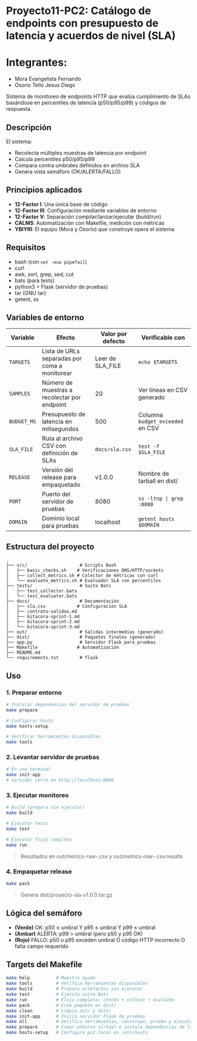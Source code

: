 # Proyecto11-PC2: Catálogo de endpoints con presupuesto de latencia y acuerdos de nivel (SLA)

# Integrantes:

- Mora Evangelista Fernando
- Osorio Tello Jesus Diego

Sistema de monitoreo de endpoints HTTP que evalúa cumplimiento de SLAs basándose en percentiles de latencia (p50/p95/p99) y códigos de respuesta.

## Descripción

El sistema:
- Recolecta múltiples muestras de latencia por endpoint
- Calcula percentiles p50/p95/p99
- Compara contra umbrales definidos en archivo SLA
- Genera vista semáforo (OK/ALERTA/FALLO)

## Principios aplicados

- **12-Factor I**: Una única base de código
- **12-Factor III**: Configuración mediante variables de entorno
- **12-Factor V**: Separación compilar/lanzar/ejecutar (build/run)
- **CALMS**: Automatización con Makefile, medición con métricas
- **YBIYRI**: El equipo (Mora y Osorio) que construye opera el sistema

## Requisitos

- bash (con `set -euo pipefail`)
- curl
- awk, sort, grep, sed, cut
- bats (para tests)
- python3 + Flask (servidor de pruebas)
- tar (GNU tar)
- getent, ss

## Variables de entorno

| Variable | Efecto | Valor por defecto | Verificable con |
|----------|--------|-------------------|-----------------|
| `TARGETS` | Lista de URLs separadas por coma a monitorear | Leer de SLA_FILE | `echo $TARGETS` |
| `SAMPLES` | Número de muestras a recolectar por endpoint | 20 | Ver líneas en CSV generado |
| `BUDGET_MS` | Presupuesto de latencia en milisegundos | 500 | Columna `budget_exceeded` en CSV |
| `SLA_FILE` | Ruta al archivo CSV con definición de SLAs | `docs/sla.csv` | `test -f $SLA_FILE` |
| `RELEASE` | Versión del release para empaquetado | v1.0.0 | Nombre de tarball en dist/ |
| `PORT` | Puerto del servidor de pruebas | 8080 | `ss -ltnp \| grep :8080` |
| `DOMAIN` | Dominio local para pruebas | localhost | `getent hosts $DOMAIN` |

## Estructura del proyecto
```
.
├── src/                    # Scripts Bash
│   ├── basic_checks.sh    # Verificaciones DNS/HTTP/sockets
│   ├── collect_metrics.sh # Colector de métricas con curl
│   └── evaluate_metrics.sh # Evaluador SLA con percentiles
├── tests/                  # Suite Bats
│   ├── test_collector.bats
│   └── test_evaluator.bats
├── docs/                   # Documentación
│   ├── sla.csv            # Configuración SLA
│   ├── contrato-salidas.md
│   ├── bitacora-sprint-1.md
│   ├── bitacora-sprint-2.md
│   └── bitacora-sprint-3.md
├── out/                    # Salidas intermedias (generado)
├── dist/                   # Paquetes finales (generado)
├── app.py                  # Servidor Flask para pruebas
├── Makefile               # Automatización
├── README.md
└── requirements.txt        # flask
```

## Uso

### 1. Preparar entorno

```bash
# Instalar dependencias del servidor de pruebas
make prepare

# Configurar hosts 
make hosts-setup

# Verificar herramientas disponibles
make tools
```

### 2. Levantar servidor de pruebas

```bash
# En una terminal
make init-app
# Servidor corre en http://localhost:8080
```

### 3. Ejecutar monitoreo

```bash
# Build (prepara sin ejecutar)
make build

# Ejecutar tests
make test

# Ejecutar flujo completo
make run
```
> Resultados en out/metrics-raw-*.csv y out/metrics-raw-*.csv.results

### 4. Empaquetar release

```bash
make pack
```
> Genera dist/proyecto-sla-v1.0.0.tar.gz

## Lógica del semáforo 

- **(Verde)** OK: p50 ≤ umbral Y p95 ≤ umbral Y p99 ≤ umbral
- **(Ambar)** ALERTA: p99 > umbral (pero p50 y p95 OK)
- **(Rojo)** FALLO: p50 o p95 exceden umbral O código HTTP incorrecto O falta campo requerido

## Targets del Makefile

```bash
make help          # Muestra ayuda
make tools         # Verifica herramientas disponibles
make build         # Prepara artefactos sin ejecutar
make test          # Ejecuta suite Bats
make run           # Flujo completo: checks + collect + evaluate
make pack          # Crea paquete en dist/
make clean         # Limpia out/ y dist/
make init-app      # Inicia servidor Flask de pruebas
make all           # Verifica herramientas, construye, prueba y ejecuta el sistema
make prepare       # Crear entorno virtual e instala dependencias de la app de pruebas
make hosts-setup   # Configura pc2.local en /etc/hosts
```